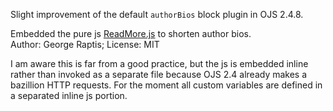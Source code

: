 Slight improvement of the default `authorBios` block plugin in OJS 2.4.8.

Embedded the pure js [ReadMore.js](https://github.com/georapbox/ReadMore.js) to shorten author bios.  
Author: George Raptis; License: MIT

I am aware this is far from a good practice, but the js is embedded inline rather than invoked as a separate file because OJS 2.4 already makes a bazillion HTTP requests. For the moment all custom variables are defined in a separated inline js portion.
